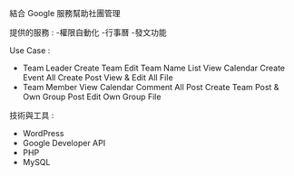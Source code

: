 結合 Google 服務幫助社團管理 

提供的服務 :
  -權限自動化
  -行事曆
  -發文功能
 
Use Case :
  - Team Leader
     Create Team
     Edit Team Name List
     View Calendar
     Create Event All
     Create Post
     View & Edit All File
  - Team Member
     View Calendar
     Comment All Post
     Create Team Post & Own Group Post
     Edit Own Group File

技術與工具 :
  - WordPress 
  - Google Developer API 
  - PHP
  - MySQL
